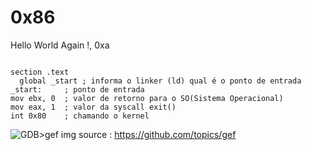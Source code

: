 # 0x86

Hello World Again !, 0xa

```assembly

section .text
  global _start ; informa o linker (ld) qual é o ponto de entrada
_start:     ; ponto de entrada
mov ebx, 0  ; valor de retorno para o SO(Sistema Operacional)
mov eax, 1  ; valor da syscall exit()
int 0x80    ; chamando o kernel
```



![GDB>gef](https://repository-images.githubusercontent.com/188014223/adeee780-dfe9-11e9-83c4-0010d9155b49)
img source : https://github.com/topics/gef
